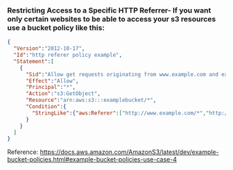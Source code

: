 ### Restricting Access to a Specific HTTP Referrer- If you want only certain websites to be able to access your s3 resources use a bucket policy like this:


```json
{
  "Version":"2012-10-17",
  "Id":"http referer policy example",
  "Statement":[
    {
      "Sid":"Allow get requests originating from www.example.com and example.com.",
      "Effect":"Allow",
      "Principal":"*",
      "Action":"s3:GetObject",
      "Resource":"arn:aws:s3:::examplebucket/*",
      "Condition":{
        "StringLike":{"aws:Referer":["http://www.example.com/*","http://example.com/*"]}
      }
    }
  ]
}

```


Reference:
https://docs.aws.amazon.com/AmazonS3/latest/dev/example-bucket-policies.html#example-bucket-policies-use-case-4
